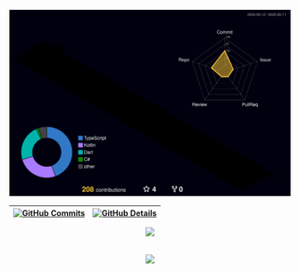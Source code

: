 ![Status](./profile-3d-contrib/profile-night-rainbow.svg)
  
 | [![GitHub Commits](http://github-profile-summary-cards.vercel.app/api/cards/productive-time?username=gusperandio&theme=calm&utcOffset=-3)](https://github.com/vn7n24fzkq/github-profile-summary-cards) | [![GitHub Details](http://github-profile-summary-cards.vercel.app/api/cards/profile-details?username=gusperandio&theme=calm)](https://github.com/vn7n24fzkq/github-profile-summary-cards) |  
 | ----------- | ----------- |
 
<div align="center" >
  <a href="https://skillicons.dev">
    <img src="https://skillicons.dev/icons?i=html,css,javascript,typescript,react,tailwind,jquery,next,nodejs,express,jest,cs,dotnet,laravel,flutter,dart,swift,androidstudio,kotlin,spring,firebase,mongodb,docker,git,vscode,figma,postman,aws"/>
  </a>
  <br />
</div>
 
##
<div align="center" >
    <img src="https://github-profile-trophy.vercel.app/?username=gusperandio&row=1&column=6&theme=dark_lover&margin-w=15&margin-h=15"/>
</div>
